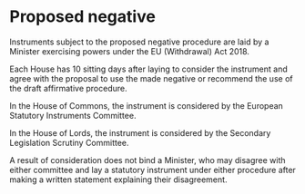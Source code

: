 # Proposed negative 

Instruments subject to the proposed negative procedure are laid by a Minister exercising powers under the EU (Withdrawal) Act 2018.  

Each House has 10 sitting days after laying to consider the instrument and agree with the proposal to use the made negative or recommend the use of the draft affirmative procedure. 

In the House of Commons, the instrument is considered by the European Statutory Instruments Committee.

In the House of Lords, the instrument is considered by the Secondary Legislation Scrutiny Committee.

A result of consideration does not bind a Minister, who may disagree with either committee and lay a statutory instrument under either procedure after making a written statement explaining their disagreement.
